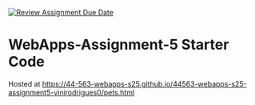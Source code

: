 [![Review Assignment Due Date](https://classroom.github.com/assets/deadline-readme-button-22041afd0340ce965d47ae6ef1cefeee28c7c493a6346c4f15d667ab976d596c.svg)](https://classroom.github.com/a/I_cAM86b)
# WebApps-Assignment-5 Starter Code

Hosted at <https://44-563-webapps-s25.github.io/44563-webapps-s25-assignment5-vinirodrigues0/pets.html>